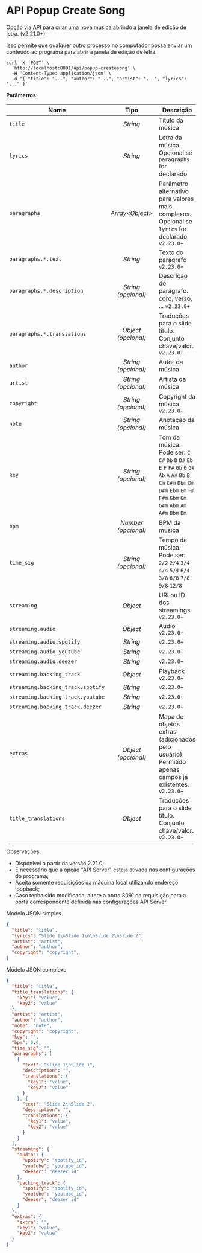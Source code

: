 # API Popup Create Song

Opção via API para criar uma nova música abrindo a janela de edição de letra. (v2.21.0+)

Isso permite que qualquer outro processo no computador possa enviar um conteúdo ao programa para abrir a janela de edição de letra.

```
curl -X 'POST' \
  'http://localhost:8091/api/popup-createsong' \
  -H 'Content-Type: application/json' \
  -d '{ "title": "...", "author": "...", "artist": "...", "lyrics": "..." }'
```

**Parâmetros:**

| Nome | Tipo  | Descrição |
| ---- | :---: | ------------|
| `title` | _String_ | Título da música |
| `lyrics` | _String_ | Letra da música.<br>Opcional se `paragraphs` for declarado |
| `paragraphs` | _Array&lt;Object&gt;_ | Parâmetro alternativo para valores mais complexos.<br>Opcional se `lyrics` for declarado `v2.23.0+` |
| `paragraphs.*.text` | _String_ | Texto do parágrafo `v2.23.0+` |
| `paragraphs.*.description` | _String (opcional)_ | Descrição do parágrafo. coro, verso, ... `v2.23.0+` |
| `paragraphs.*.translations` | _Object (opcional)_ | Traduções para o slide título.<br>Conjunto chave/valor. `v2.23.0+` |
| `author` | _String (opcional)_ | Autor da música |
| `artist` | _String (opcional)_ | Artista da música |
| `copyright` | _String (opcional)_ | Copyright da música `v2.23.0+` |
| `note` | _String (opcional)_ | Anotação da música |
| `key` | _String (opcional)_ | Tom da música.<br>Pode ser: `C` `C#` `Db` `D` `D#` `Eb` `E` `F` `F#` `Gb` `G` `G#` `Ab` `A` `A#` `Bb` `B` `Cm` `C#m` `Dbm` `Dm` `D#m` `Ebm` `Em` `Fm` `F#m` `Gbm` `Gm` `G#m` `Abm` `Am` `A#m` `Bbm` `Bm` |
| `bpm` | _Number (opcional)_ | BPM da música |
| `time_sig` | _String (opcional)_ | Tempo da música.<br>Pode ser: `2/2` `2/4` `3/4` `4/4` `5/4` `6/4` `3/8` `6/8` `7/8` `9/8` `12/8` |
| `streaming` | _Object_ | URI ou ID dos streamings `v2.23.0+` |
| `streaming.audio` | _Object_ | Áudio `v2.23.0+` |
| `streaming.audio.spotify` | _String_ |  `v2.23.0+` |
| `streaming.audio.youtube` | _String_ |  `v2.23.0+` |
| `streaming.audio.deezer` | _String_ |  `v2.23.0+` |
| `streaming.backing_track` | _Object_ | Playback `v2.23.0+` |
| `streaming.backing_track.spotify` | _String_ |  `v2.23.0+` |
| `streaming.backing_track.youtube` | _String_ |  `v2.23.0+` |
| `streaming.backing_track.deezer` | _String_ |  `v2.23.0+` |
| `extras` | _Object (opcional)_ | Mapa de objetos extras (adicionados pelo usuário)<br>Permitido apenas campos já existentes. `v2.23.0+` |
| `title_translations` | _Object_ | Traduções para o slide título.<br>Conjunto chave/valor. `v2.23.0+` |


Observações:<br>
- Disponível a partir da versão 2.21.0;
- É necessário que a opção "API Server" esteja ativada nas configurações do programa;
- Aceita somente requisições da máquina local utilizando endereço loopback;
- Caso tenha sido modificada, altere a porta 8091 da requisição para a porta correspondente definida nas configurações API Server.

Modelo JSON simples
```json
{
  "title": "title",
  "lyrics": "Slide 1\nSlide 1\n\nSlide 2\nSlide 2",
  "artist": "artist",
  "author": "author",
  "copyright": "copyright",
}
```

Modelo JSON complexo
```json
{
  "title": "title",
  "title_translations": {
    "key1": "value",
    "key2": "value"
  },
  "artist": "artist",
  "author": "author",
  "note": "note",
  "copyright": "copyright",
  "key": "",
  "bpm": 0.0,
  "time_sig": "",
  "paragraphs": [
    {
      "text": "Slide 1\nSlide 1",
      "description": "",
      "translations": {
        "key1": "value",
        "key2": "value"
      }
    }, {
      "text": "Slide 2\nSlide 2",
      "description": "",
      "translations": {
        "key1": "value",
        "key2": "value"
      }
    }
  ],
  "streaming": {
    "audio": {
      "spotify": "spotify_id",
      "youtube": "youtube_id",
      "deezer": "deezer_id"
    },
    "backing_track": {
      "spotify": "spotify_id",
      "youtube": "youtube_id",
      "deezer": "deezer_id"
    }
  },
  "extras": {
    "extra": "",
    "key1": "value",
    "key2": "value"
  }
}
```

